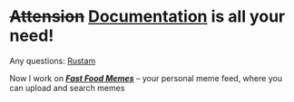 # <s>Attension</s> [Documentation](https://superustam.notion.site/MemeHack-me-Meme-search-5b45e1ba5e4847d48c518098469a998d) is all your need!

Any questions: [Rustam](https://t.me/SUPERustam)

Now I work on *__[Fast Food Memes](https://github.com/ffmemes/ff-backend)__* – your personal meme feed, where you can upload and search memes
